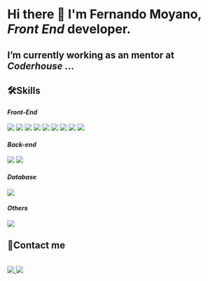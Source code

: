 # Hi there 👋 I'm Fernando Moyano, ***Front End*** developer.


## I’m currently working as an mentor at ***Coderhouse***  ...


## 🛠**Skills**
 <div "style=inline_block">
 
  #### _Front-End_
  
 <img margin="10px" src="https://img.shields.io/badge/HTML5-F10A1F?style=for-the-badge&logo=html5&logoColor=white"></img>
 <img margin="10px" src="https://img.shields.io/badge/CSS3-1572B6?style=for-the-badge&logo=css3&logoColor=white"></img>
 <img margin="10px" src="https://img.shields.io/badge/SASS-bf4080.svg?style=for-the-badge&logo=SASS&logoColor=white"></img>
 <img margin="10px" src="https://img.shields.io/badge/bootstrap-%238511FA.svg?style=for-the-badge&logo=bootstrap&logoColor=white"></img>
 <img margin="10px" src="https://img.shields.io/badge/MUI-%230081CB.svg?style=for-the-badge&logo=mui&logoColor=white"></img>
 <img margin="10px" src="https://img.shields.io/badge/tailwind-%2338B2AC.svg?style=for-the-badge&logo=tailwind-&logoColor=white"></img>
 <img margin="10px" src="https://img.shields.io/badge/javascript-%23323330.svg?style=for-the-badge&logo=javascript&logoColor=%f0db4f"></img>
 <img margin="10px" src="https://img.shields.io/badge/react-10B8E1.svg?style=for-the-badge&logo=react&logoColor=000000"></img>
 <img margin="10px" src="https://img.shields.io/badge/redux-%23593d88.svg?style=for-the-badge&logo=redux&logoColor=white"></img>
 
 #### _Back-end_
 
 <img margin="10px" src="https://img.shields.io/badge/node.js-43853d?style=for-the-badge&logo=node.js&logoColor=white"></img>
 <img margin="10px" src="https://img.shields.io/badge/express.js-%23404d59.svg?style=for-the-badge&logo=express&logoColor=%2361DAFB"></img>
 
 #### _Database_
 <img margin="10px" src="https://img.shields.io/badge/MongoDB-%234ea94b.svg?style=for-the-badge&logo=mongodb&logoColor=white"></img>
 
 #### _Others_
 <img margin="10px" src="https://img.shields.io/badge/git-%23F05033.svg?style=for-the-badge&logo=git&logoColor=white"></img>
 
  	                 
</div>

## 🔗**Contact me**


<div "style=inline_block"><br>

<a href="mailto: fernandomoyano21@gmail.com" target="_blank">
	<img src="https://img.shields.io/badge/Gmail-D14836?style=for-the-badge&logo=gmail&logoColor=white" target="_blank">
</a>


<a href="https://www.linkedin.com/in/fernandomoyano-front-end-develper/" target="_blank">
	<img src="https://img.shields.io/badge/LinkedIn-0077B5?style=for-the-badge&logo=linkedin&logoColor=white" target="_blank">
</a>
	
</div>

          

